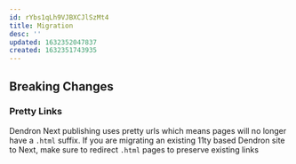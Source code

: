 ```yaml
---
id: rYbs1qLh9VJBXCJlSzMt4
title: Migration
desc: ''
updated: 1632352047837
created: 1632351743935
---
```



## Breaking Changes

### Pretty Links
Dendron Next publishing uses pretty urls which means pages will no longer have a `.html` suffix.  If you are migrating an existing 11ty based Dendron site to Next, make sure to redirect `.html` pages to preserve existing links
